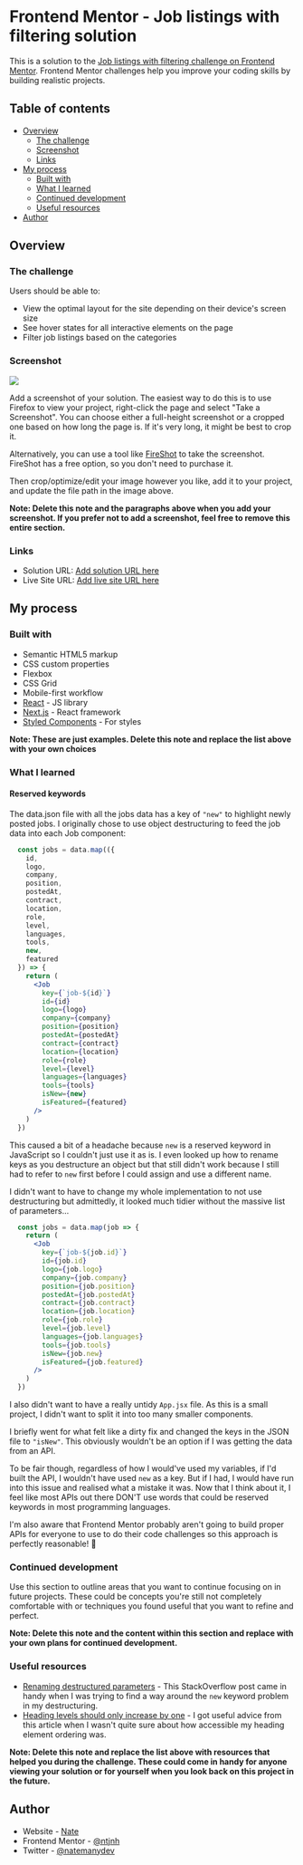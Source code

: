 # Frontend Mentor - Job listings with filtering solution

This is a solution to the [Job listings with filtering challenge on Frontend Mentor](https://www.frontendmentor.io/challenges/job-listings-with-filtering-ivstIPCt). Frontend Mentor challenges help you improve your coding skills by building realistic projects. 

## Table of contents

- [Overview](#overview)
  - [The challenge](#the-challenge)
  - [Screenshot](#screenshot)
  - [Links](#links)
- [My process](#my-process)
  - [Built with](#built-with)
  - [What I learned](#what-i-learned)
  - [Continued development](#continued-development)
  - [Useful resources](#useful-resources)
- [Author](#author)

## Overview

### The challenge

Users should be able to:

- View the optimal layout for the site depending on their device's screen size
- See hover states for all interactive elements on the page
- Filter job listings based on the categories

### Screenshot

![](./screenshot.jpg)

Add a screenshot of your solution. The easiest way to do this is to use Firefox to view your project, right-click the page and select "Take a Screenshot". You can choose either a full-height screenshot or a cropped one based on how long the page is. If it's very long, it might be best to crop it.

Alternatively, you can use a tool like [FireShot](https://getfireshot.com/) to take the screenshot. FireShot has a free option, so you don't need to purchase it. 

Then crop/optimize/edit your image however you like, add it to your project, and update the file path in the image above.

**Note: Delete this note and the paragraphs above when you add your screenshot. If you prefer not to add a screenshot, feel free to remove this entire section.**

### Links

- Solution URL: [Add solution URL here](https://your-solution-url.com)
- Live Site URL: [Add live site URL here](https://your-live-site-url.com)

## My process

### Built with

- Semantic HTML5 markup
- CSS custom properties
- Flexbox
- CSS Grid
- Mobile-first workflow
- [React](https://reactjs.org/) - JS library
- [Next.js](https://nextjs.org/) - React framework
- [Styled Components](https://styled-components.com/) - For styles

**Note: These are just examples. Delete this note and replace the list above with your own choices**

### What I learned

#### Reserved keywords

The data.json file with all the jobs data has a key of `"new"` to highlight newly posted jobs. I originally chose to use object destructuring to feed the job data into each Job component:

```jsx
  const jobs = data.map(({
    id,
    logo,
    company,
    position,
    postedAt,
    contract,
    location,
    role,
    level,
    languages,
    tools,
    new,
    featured
  }) => {
    return (
      <Job
        key={`job-${id}`}
        id={id}
        logo={logo}
        company={company}
        position={position}
        postedAt={postedAt}
        contract={contract}
        location={location}
        role={role}
        level={level}
        languages={languages}
        tools={tools}
        isNew={new}
        isFeatured={featured}
      />
    )
  })
```

This caused a bit of a headache because `new` is a reserved keyword in JavaScript so I couldn't just use it as is. I even looked up how to rename keys as you destructure an object but that still didn't work because I still had to refer to `new` first before I could assign and use a different name.

I didn't want to have to change my whole implementation to not use destructuring but admittedly, it looked much tidier without the massive list of parameters...

```jsx
  const jobs = data.map(job => {
    return (
      <Job
        key={`job-${job.id}`}
        id={job.id}
        logo={job.logo}
        company={job.company}
        position={job.position}
        postedAt={job.postedAt}
        contract={job.contract}
        location={job.location}
        role={job.role}
        level={job.level}
        languages={job.languages}
        tools={job.tools}
        isNew={job.new}
        isFeatured={job.featured}
      />
    )
  })
```

I also didn't want to have a really untidy `App.jsx` file. As this is a small project, I didn't want to split it into too many smaller components.

I briefly went for what felt like a dirty fix and changed the keys in the JSON file to `"isNew"`. This obviously wouldn't be an option if I was getting the data from an API.

To be fair though, regardless of how I would've used my variables, if I'd built the API, I wouldn't have used `new` as a key. But if I had, I would have run into this issue and realised what a mistake it was. Now that I think about it, I feel like most APIs out there DON'T use words that could be reserved keywords in most programming languages.

I'm also aware that Frontend Mentor probably aren't going to build proper APIs for everyone to use to do their code challenges so this approach is perfectly reasonable! 🙂

### Continued development

Use this section to outline areas that you want to continue focusing on in future projects. These could be concepts you're still not completely comfortable with or techniques you found useful that you want to refine and perfect.

**Note: Delete this note and the content within this section and replace with your own plans for continued development.**

### Useful resources

- [Renaming destructured parameters](https://stackoverflow.com/questions/65625625/how-to-rename-a-destructured-parameter-concisely-in-react) - This StackOverflow post came in handy when I was trying to find a way around the `new` keyword problem in my destructuring.
- [Heading levels should only increase by one](https://dequeuniversity.com/rules/axe/4.7/heading-order) - I got useful advice from this article when I wasn't quite sure about how accessible my heading element ordering was.

**Note: Delete this note and replace the list above with resources that helped you during the challenge. These could come in handy for anyone viewing your solution or for yourself when you look back on this project in the future.**

## Author

- Website - [Nate](https://nate-dev.com)
- Frontend Mentor - [@ntjnh](https://www.frontendmentor.io/profile/ntjnh)
- Twitter - [@natemanydev](https://www.twitter.com/natemanydev)
